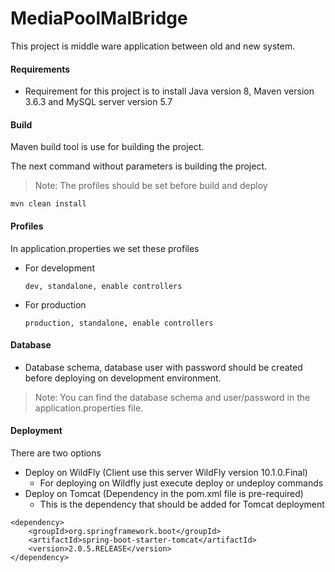 # MediaPoolMalBridge
This project is middle ware application between old and new system.

#### Requirements
 - Requirement for this project is to install Java version 8, Maven version 3.6.3 and MySQL server version 5.7

#### Build
Maven build tool is use for building the project.

The next command without parameters is building the project.

>Note: The profiles should be set before build and deploy

    mvn clean install
    
#### Profiles
In application.properties we set these profiles
- For development


    `dev, standalone, enable controllers`
    
    
- For production 


    `production, standalone, enable controllers`


#### Database
- Database schema, database user with password should be created before deploying on development environment.
> Note: You can find the database schema and user/password in the application.properties file.


#### Deployment
There are two options
   - Deploy on WildFly (Client use this server WildFly version 10.1.0.Final)
        - For deploying on Wildfly just execute deploy or undeploy commands
   - Deploy on Tomcat (Dependency  in the pom.xml file is pre-required)
        - This is the dependency that should be added for Tomcat deployment
   
   
    <dependency>
        <groupId>org.springframework.boot</groupId>
        <artifactId>spring-boot-starter-tomcat</artifactId>
        <version>2.0.5.RELEASE</version>
    </dependency>
